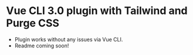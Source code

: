 # Vue CLI 3.0 plugin with Tailwind and Purge CSS

- Plugin works without any issues via Vue CLI.
- Readme coming soon!
